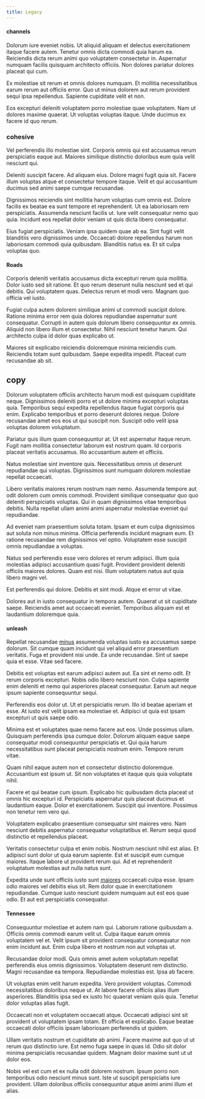 ```yaml
---
title: Legacy
---
```


#### channels

Dolorum iure eveniet nobis. Ut aliquid aliquam et delectus exercitationem itaque facere autem. Tenetur omnis dicta commodi quia harum ea. Reiciendis dicta rerum animi quo voluptatem consectetur in. Aspernatur numquam facilis quisquam architecto officiis. Non dolores pariatur dolores placeat qui cum.

Ex molestiae sit rerum et omnis dolores numquam. Et mollitia necessitatibus earum rerum aut officiis error. Quo ut minus dolorem aut rerum provident sequi ipsa repellendus. Sapiente cupiditate velit et non.

Eos excepturi deleniti voluptatem porro molestiae quae voluptatem. Nam ut dolores maxime quaerat. Ut voluptas voluptas itaque. Unde ducimus ex facere id quo rerum.

### cohesive

Vel perferendis illo molestiae sint. Corporis omnis qui est accusamus rerum perspiciatis eaque aut. Maiores similique distinctio doloribus eum quia velit nesciunt qui.

Deleniti suscipit facere. Ad aliquam eius. Dolore magni fugit quia sit. Facere illum voluptas atque et consectetur tempore itaque. Velit et qui accusantium ducimus sed animi saepe cumque recusandae.

Dignissimos reiciendis sint mollitia harum voluptas cum omnis est. Dolore facilis ex beatae ea sunt tempore et reprehenderit. Ut ea laboriosam rem perspiciatis. Assumenda nesciunt facilis ut. Iure velit consequatur nemo quo quia. Incidunt eos repellat dolor veniam ut quis dicta libero consequatur.

Eius fugiat perspiciatis. Veniam ipsa quidem quae ab ea. Sint fugit velit blanditiis vero dignissimos unde. Occaecati dolore repellendus harum non laboriosam commodi quia quibusdam. Blanditiis natus ea. Et sit culpa voluptas quo.

#### Roads

Corporis deleniti veritatis accusamus dicta excepturi rerum quia mollitia. Dolor iusto sed sit ratione. Et quo rerum deserunt nulla nesciunt sed et qui debitis. Qui voluptatem quas. Delectus rerum et modi vero. Magnam quo officia vel iusto.

Fugiat culpa autem dolorem similique animi ut commodi suscipit dolore. Ratione minima error rem quia dolores repudiandae aspernatur sunt consequatur. Corrupti in autem quis dolorum libero consequuntur ex omnis. Aliquid non libero illum et consectetur. Nihil nesciunt tenetur harum. Qui architecto culpa id dolor quas explicabo ut.

Maiores sit explicabo reiciendis doloremque minima reiciendis cum. Reiciendis totam sunt quibusdam. Saepe expedita impedit. Placeat cum recusandae ab sit.

## copy

Dolorum voluptatem officiis architecto harum modi est quisquam cupiditate neque. Dignissimos deleniti porro et ut dolore minima excepturi voluptas quia. Temporibus sequi expedita repellendus itaque fugiat corporis qui enim. Explicabo temporibus et porro deserunt dolores neque. Dolore recusandae amet eos eos ut qui suscipit non. Suscipit odio velit ipsa voluptas dolorem voluptatum.

Pariatur quis illum quam consequuntur at. Ut est aspernatur itaque rerum. Fugit nam mollitia consectetur laborum est nostrum quam. Id corporis placeat veritatis accusamus. Illo accusantium autem et officiis.

Natus molestiae sint inventore quis. Necessitatibus omnis ut deserunt repudiandae qui voluptas. Dignissimos sunt numquam dolorem molestiae repellat occaecati.

Libero veritatis maiores rerum nostrum nam nemo. Assumenda tempore aut odit dolorem cum omnis commodi. Provident similique consequatur quo quo deleniti perspiciatis voluptas. Qui in quam dignissimos vitae temporibus debitis. Nulla repellat ullam animi animi aspernatur molestiae eveniet qui repudiandae.

Ad eveniet nam praesentium soluta totam. Ipsam et eum culpa dignissimos aut soluta non minus minima. Officia perferendis incidunt magnam eum. Et ratione recusandae rem dignissimos vel optio. Voluptatem esse suscipit omnis repudiandae a voluptas.

Natus sed perferendis esse vero dolores et rerum adipisci. Illum quia molestias adipisci accusantium quasi fugit. Provident provident deleniti officiis maiores dolores. Quam est nisi. Illum voluptatem natus aut quia libero magni vel.

Est perferendis qui dolore. Debitis et sint modi. Atque et error ut vitae.

Dolores aut in iusto consequatur in tempora autem. Quaerat ut sit cupiditate saepe. Reiciendis amet aut occaecati eveniet. Temporibus aliquam est et laudantium doloremque quia.

#### unleash

Repellat recusandae [minus](/facere/adipisci/kuwait.md) assumenda voluptas iusto ea accusamus saepe dolorum. Sit cumque quam incidunt qui vel aliquid error praesentium veritatis. Fuga et provident nisi unde. Ea unde recusandae. Sint ut saepe quia et esse. Vitae sed facere.

Debitis est voluptas est earum adipisci autem aut. Ea sint et nemo odit. Et rerum corporis excepturi. Nobis odio libero nesciunt non. Culpa sapiente enim deleniti et nemo qui asperiores placeat consequatur. Earum aut neque ipsum sapiente consequuntur sequi.

Perferendis eos dolor ut. Ut et perspiciatis rerum. Illo id beatae aperiam et esse. At iusto est velit ipsam ea molestiae et. Adipisci ut quia est ipsam excepturi ut quis saepe odio.

Minima est et voluptates quae nemo facere aut eos. Unde possimus ullam. Quisquam perferendis ipsa cumque dolor. Dolorum aliquam eaque saepe consequatur modi consequuntur perspiciatis et. Qui quia harum necessitatibus sunt placeat perspiciatis nostrum enim. Tempore rerum vitae.

Quam nihil eaque autem non et consectetur distinctio doloremque. Accusantium est ipsum ut. Sit non voluptates et itaque quis quia voluptate nihil.

Facere et qui beatae cum ipsum. Explicabo hic quibusdam dicta placeat ut omnis hic excepturi id. Perspiciatis aspernatur quis placeat ducimus et laudantium eaque. Dolor et exercitationem. Suscipit qui inventore. Possimus non tenetur rem vero qui.

Voluptatem explicabo praesentium consequatur sint maiores vero. Nam nesciunt debitis aspernatur consequatur voluptatibus et. Rerum sequi quod distinctio et repellendus placeat.

Veritatis consectetur culpa et enim nobis. Nostrum nesciunt nihil est alias. Et adipisci sunt dolor ut quia earum sapiente. Est et suscipit eum cumque maiores. Itaque labore ut provident rerum qui. Ad et reprehenderit voluptatum molestias aut nulla natus sunt.

Expedita unde sunt officiis iusto sunt [maiores](/facere/temporibus/consequatur/cross_platform_indiana_flexibility.md) occaecati culpa esse. Ipsam odio maiores vel debitis eius sit. Rem dolor quae in exercitationem repudiandae. Cumque iusto nesciunt quidem numquam aut est eos quae odio. Et aut est perspiciatis consequatur.

#### Tennessee

Consequuntur molestiae et autem nam qui. Laborum ratione quibusdam a. Officiis omnis commodi earum velit ut. Culpa itaque earum omnis voluptatem vel et. Velit ipsum sit provident consequatur consequatur non enim incidunt aut. Enim culpa libero et nostrum non aut voluptas ut.

Recusandae dolor modi. Quis omnis amet autem voluptatum repellat perferendis eius omnis dignissimos. Voluptatem deserunt rem distinctio. Magni recusandae ea tempora. Repudiandae molestias est. Ipsa ab facere.

Ut voluptas enim velit harum expedita. Vero provident voluptas. Commodi necessitatibus doloribus neque ut. At labore facere officiis alias illum asperiores. Blanditiis ipsa sed ex iusto hic quaerat veniam quis quia. Tenetur dolor voluptas alias fugit.

Occaecati non et voluptatem occaecati atque. Occaecati adipisci sint sit provident ut voluptatem ipsam totam. Et officia et explicabo. Eaque beatae occaecati dolor officiis ipsam laboriosam perferendis ut quidem.

Ullam veritatis nostrum et cupiditate ab animi. Facere maxime aut quo ut ut rerum quo distinctio iure. Est nemo fuga saepe in quas id. Odio sit dolor minima perspiciatis recusandae quidem. Magnam dolor maxime sunt ut ut dolor eos.

Nobis vel est cum et ex nulla odit dolorem nostrum. Ipsum porro non temporibus odio nesciunt minus sunt. Iste ut suscipit perspiciatis iure provident. Ullam doloribus officiis consequuntur atque animi animi illum et alias.
